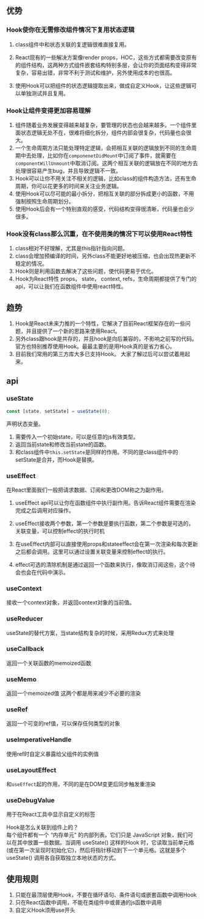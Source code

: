   
## 优势
### Hook使你在无需修改组件情况下复用状态逻辑
1. class组件中和状态关联的复逻辑很难直接复用。

2. React现有的一些解决方案像render props，HOC，这些方式都需要改变原有的组件结构，这两种方式组件嵌套结构特别多层，会让你的页面结构变得非常复杂，容易出错，非常不利于测试和维护，另外使用成本的也很高。

3. 使用Hook可以把组件的状态逻辑提取出来，做成自定义Hook，让这些逻辑可以单独测试并且复用。  
### Hook让组件变得更加容易理解
1. 组件随着业务发展变得越来越复杂，要管理的状态也会越来越多。一个组件里面状态逻辑无处不在，很难将细化拆分，组件内部会很复杂，代码量也会很大。
2. 一个生命周期方法只能处理特定逻辑，会把相互关联的逻辑放到不同的生命周期中去处理，比如你在`componenetDidMount`中订阅了事件，就需要在`componentWillUnmount`中取消订阅。这两个相互关联的逻辑放在不同的地方去处理很容易产生bug，并且导致逻辑不一致。
3. Hook可以让你不用关注不相关的逻辑，比如class的组件构造方法，还有生命周期，你可以花更多的时间来关注业务逻辑。
4. 使用Hook可以尽可能的最小拆分，把相互关联的部分拆成更小的函数，不用强制按照生命周期划分。  
5. 使用Hook后会有一个特别直观的感受，代码结构变得很清晰，代码量也会少很多。 
### Hook没有class那么沉重，在不使用类的情况下可以使用React特性  
1. class相对不好理解，尤其是this指针指向问题。
2. class会增加预编译的时间，另外class不能更好地被压缩，也会出现热更新不稳定的情况。
3. Hook则是利用函数去解决了这些问题，使代码更易于优化。
4. Hook为React特性 props， state， context, refs，生命周期都提供了专门的api，可以让我们在函数组件中使用react特性。

## 趋势 
1. Hook是React未来力推的一个特性，它解决了目前React框架存在的一些问题，并且提供了一个新的思路来使用React。
2. 另外class跟hook是共存的，并且hook是向后兼容的，不影响之前写的代码。官方也特别推荐使用Hook。最最主要的是用Hook真的是省力省心。
3. 目前我们常用的第三方库大多已支持Hook。
大家了解过后可以尝试着用起来。  

## api  

### useState

```jsx
const [state, setState] = useState(0);
```
声明状态变量。 
1. 需要传入一个初始state，可以是任意的js有效类型。
2. 返回当前state和修改当前state的函数。 
3. 和class组件中`this.setState`是同样的作用。不同的是class组件中的setState是合并，而Hook是替换。   

### useEffect 
在React里面我们一般把请求数据、订阅和更改DOM称之为副作用。

1. useEffect api可以让你在函数组件中执行副作用。告诉React组件需要在渲染完成之后调用对应操作。

2. useEffect接收两个参数，第一个参数是要执行函数，第二个参数是可选的，关联变量，可以控制effect的执行时机

3. 在useEffect内部可以直接使用props和stateeffect会在第一次渲染和每次更新之后都会调用。这里可以通过设置关联变量来控制effect的执行。

4. effect可选的清除机制是通过返回一个函数来执行，像取消订阅这些，这个待会也会在代码中演示。

### useContext  
接收一个context对象，并返回context对象的当前值。

### useReducer  
useState的替代方案，当state结构复杂的时候，采用Redux方式来处理

### useCallback
返回一个关联函数的memoized函数
### useMemo
返回一个memoized值
这两个都是用来减少不必要的渲染 
### useRef
返回一个可变的ref值，可以保存任何类型的对象
### useImperativeHandle
使用ref时自定义暴露给父组件的实例值
### useLayoutEffect
和`useEffect`起的作用，不同的是在DOM变更后同步触发重渲染
### useDebugValue
用于在React工具中显示自定义的标签  

Hook是怎么关联到组件上的？  
每个组件都有一个 “内存单元” 的内部列表。它们只是 JavaScript 对象，我们可以在其中放置一些数据。当调用 useState() 这样的Hook 时，它读取当前单元格(或在第一次呈现时初始化它)，然后将指针移动到下一个单元格。这就是多个 useState() 调用各自获取独立本地状态的方式。

## 使用规则
1. 只能在最顶层使用Hook，不要在循环语句、条件语句或嵌套函数中调用Hook  
2. 只在React函数中调用，不能在类组件中或普通的js函数中调用    
3. 自定义Hook须用use开头

 
 